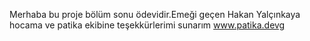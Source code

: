 Merhaba bu proje bölüm sonu ödevidir.Emeği geçen Hakan Yalçınkaya hocama ve patika ekibine teşekkürlerimi sunarım
www.patika.devg